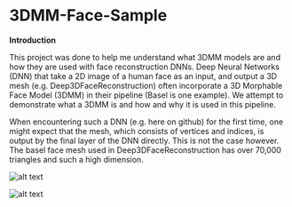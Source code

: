 # 3DMM-Face-Sample

**Introduction** 

This project was done to help me understand what 3DMM models are and how they are used with face reconstruction DNNs. Deep Neural Networks (DNN) that take a 2D image of a human face as an input, and output a 3D mesh (e.g. Deep3DFaceReconstruction) often incorporate a 3D Morphable Face Model (3DMM) in their pipeline (Basel is one example). We attempt to demonstrate what a 3DMM is and how and why it is used in this pipeline.

When encountering such a DNN (e.g. here on github) for the first time, one might expect that the mesh, which consists of vertices and indices, is output by the final layer of the DNN directly. This is not the case however. The basel face mesh used in Deep3DFaceReconstruction has over 70,000 triangles and such a high dimension. 

![alt text](https://github.com/nodecomplete/3DMM-Face-Sample/blob/master/FaceMorph/ScreenShot.jpg)

![alt text](https://github.com/nodecomplete/3DMM-Face-Sample/blob/master/FaceMorph/ScreenShot2.jpg)
